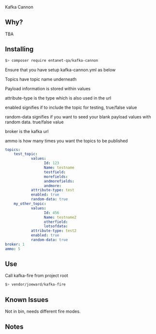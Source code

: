 Kafka Cannon

Why?
----------------

TBA

Installing
----------------

```bash
$> composer require entanet-qa/kafka-cannon
```


Ensure that you have setup kafka-cannon.yml as below

Topics have topic name underneath  

Payload information is stored within values  

attribute-type is the type which is also used in the url  

enabled signifies if to include the topic for testing, true/false value  

random-data signifies if you want to seed your blank payload values with random data. true/false value  

broker is the kafka url  

ammo is how many times you want the topics to be published 

  



```yaml
topics:
    test_topic:
            values:
                  Id: 123
                  Name: testname
                  testfield:
                  morefields:
                  andmorefields:
                  andmore:
            attribute-type: test
            enabled: true
            random-data: true
    my_other_topic:
            values:
                  Id: 456
                  Name: testname2
                  otherfield:
                  lotsofdata:
            attribute-type: test2
            enabled: true
            random-data: true
broker: 1
ammo: 5

```
      
Use
----------------

Call kafka-fire from project root 

```bash
$> vendor/joeward/kafka-fire
```




Known Issues
----------------

Not in bin, needs different fire modes.
 

Notes
----------------

